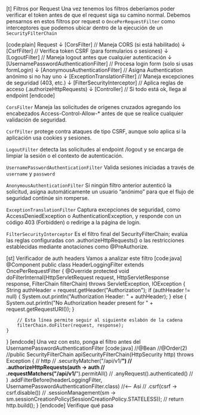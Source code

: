 [t] Filtros por Request
Una vez tenemos los filtros deberíamos poder verificar el token antes de que el request siga su camino normal. Debemos pensarnos en estos filtros por request o `OncePerRequestFilter` como interceptores que podemos ubicar dentro de la ejecución de un `SecurityFilterChain`

[code:plain]
Request
  ↓
[CorsFilter]                            // Maneja CORS (si está habilitado)
  ↓
[CsrfFilter]                            // Verifica token CSRF (para formularios o sesiones)
  ↓
[LogoutFilter]                          // Maneja logout antes que cualquier autenticación
  ↓
[UsernamePasswordAuthenticationFilter]  // Procesa login form (solo si usas formLogin)
  ↓
[AnonymousAuthenticationFilter]         // Asigna Authentication anónimo si no hay uno
  ↓
[ExceptionTranslationFilter]            // Maneja excepciones de seguridad (403, etc.)
  ↓
[FilterSecurityInterceptor]             // Aplica reglas de acceso (.authorizeHttpRequests)
  ↓
[Controller]                            // Si todo está ok, llega al endpoint
[endcode]

`CorsFilter`
Maneja las solicitudes de orígenes cruzados agregando los encabezados Access-Control-Allow-* antes de que se realice cualquier validación de seguridad.

`CsrfFilter` protege contra ataques de tipo CSRF, aunque solo aplica si la aplicación usa cookies y sesiones.

`LogoutFilter` detecta las solicitudes al endpoint /logout y se encarga de limpiar la sesión o el contexto de autenticación.

`UsernamePasswordAuthenticationFilter` 
Valida sesiones iniciadas a través de `username` y `password`

`AnonymousAuthenticationFilter`
Si ningún filtro anterior autenticó la solicitud, asigna automáticamente un usuario “anónimo” para que el flujo de seguridad continúe sin romperse.

`ExceptionTranslationFilter` 
Captura excepciones de seguridad, como AccessDeniedException o AuthenticationException, y responde con un código 403 (Forbidden) o redirige a la página de login.

`FilterSecurityInterceptor`
Es el filtro final del SecurityFilterChain; evalúa las reglas configuradas con .authorizeHttpRequests() o las restricciones establecidas mediante anotaciones como @PreAuthorize.

[st] Verificador de auth headers
Vamos a analizar este filtro
[code:java]
@Component
public class HeaderLoggingFilter extends OncePerRequestFilter {
    @Override
    protected void doFilterInternal(HttpServletRequest request, HttpServletResponse response, FilterChain filterChain) throws ServletException, IOException {
        String authHeader = request.getHeader("Authorization");
        if (authHeader != null) {
            System.out.println("Authorization Header: " + authHeader);
        } else {
            System.out.println("No Authorization header present for " + request.getRequestURI());
        }

        // Esta línea permite seguir al siguiente eslabón de la cadena
        filterChain.doFilter(request, response);
    }
}
[endcode]
Una vez con esto, ponga el filtro antes del UsernamePasswordAuthenticationFilter
[code:java]
//@Bean
//@Order(2)
//public SecurityFilterChain apiSecurityFilterChain(HttpSecurity http) throws Exception {
//    http
//        .securityMatcher("/api/v1/**")
//        .authorizeHttpRequests(auth -> auth
//            .requestMatchers("/api/v1/**").permitAll()
//            .anyRequest().authenticated()
//        )
        .addFilterBefore(headerLoggingFilter, UsernamePasswordAuthenticationFilter.class) //<-- Así
//      .csrf(csrf -> csrf.disable())
//        .sessionManagement(sm -> sm.sessionCreationPolicy(SessionCreationPolicy.STATELESS));
//    return http.build();
}
[endcode]
Verifique qué pasa